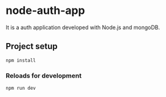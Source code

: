 # node-auth-app
It is a auth application developed with Node.js and mongoDB.

## Project setup
```
npm install
```

### Reloads for development
```
npm run dev
```
